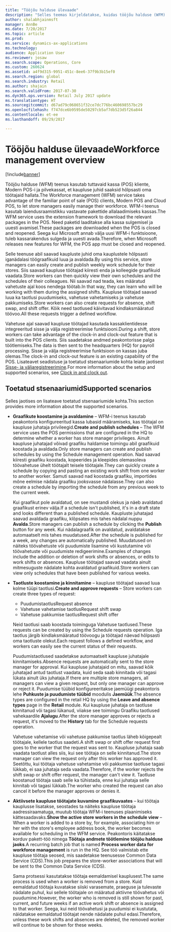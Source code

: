 ```yaml
---
title: "Tööjõu halduse ülevaade"
description: "Selles teemas kirjeldatakse, kuidas tööjõu halduse (WFM) teenust saab kasutada tuttava kassa (POS) klientide, Modern POS-i ja pilvekassa kasutamiseks nii, et kaupluse juhid saaksid hõlpsasti oma töötajaid hallata."
author: shalabhjainmsft
manager: AnnBe
ms.date: 7/20/2017
ms.topic: article
ms.prod: 
ms.service: dynamics-ax-applications
ms.technology: 
audience: Application User
ms.reviewer: josaw
ms.search.scope: Operations, Core
ms.custom: 260624
ms.assetid: a4f9d315-9951-451c-8ee6-37f9b3b15ef0
ms.search.region: global
ms.search.industry: Retail
ms.author: shajain
ms.search.validFrom: 2017-07-30
ms.dyn365.ops.version: Retail July 2017 update
ms.translationtype: HT
ms.sourcegitcommit: d67ad79c068651f32ce7dc776bc460698557bc29
ms.openlocfilehash: f747dce6b9595de50297cb5af7db523d5f26a844
ms.contentlocale: et-ee
ms.lasthandoff: 09/29/2017

---
```


# <a name="workforce-management-overview"></a><span data-ttu-id="90db5-103">Tööjõu halduse ülevaade</span><span class="sxs-lookup"><span data-stu-id="90db5-103">Workforce management overview</span></span>

[!include[banner](includes/banner.md)]
    
<span data-ttu-id="90db5-104">Tööjõu halduse (WFM) teenus kasutab tuttavaid kassa (POS) kliente, Modern POS-i ja pilvekassat, et kaupluse juhid saaksid hõlpsasti oma töötajaid hallata.</span><span class="sxs-lookup"><span data-stu-id="90db5-104">The Workforce management (WFM) service takes advantage of the familiar point of sale (POS) clients, Modern POS and Cloud POS, to let store managers easily manage their workforce.</span></span> <span data-ttu-id="90db5-105">WFM-i teenus kasutab laiendusraamistikku vastavate pakettide allalaadimiseks kassas.</span><span class="sxs-lookup"><span data-stu-id="90db5-105">The WFM service uses the extension framework to download the relevant packages in the POS.</span></span> <span data-ttu-id="90db5-106">Need paketid laaditakse alla kassa sulgemisel ja uuesti avamisel.</span><span class="sxs-lookup"><span data-stu-id="90db5-106">These packages are downloaded when the POS is closed and reopened.</span></span> <span data-ttu-id="90db5-107">Seega kui Microsoft annab välja uusi WFM-i funktsioone, tuleb kassarakendus sulgeda ja uuesti avada.</span><span class="sxs-lookup"><span data-stu-id="90db5-107">Therefore, when Microsoft releases new features for WFM, the POS app must be closed and reopened.</span></span>

<span data-ttu-id="90db5-108">Selle teenuse abil saavad kaupluste juhid oma kauplustele hõlpsasti iganädalasi töögraafikuid luua ja avaldada.</span><span class="sxs-lookup"><span data-stu-id="90db5-108">By using this service, store managers can easily create and publish weekly work schedule for their stores.</span></span> <span data-ttu-id="90db5-109">Siis saavad kaupluse töötajad kiiresti enda ja kolleegide graafikuid vaadata.</span><span class="sxs-lookup"><span data-stu-id="90db5-109">Store workers can then quickly view their own schedules and the schedules of their colleagues.</span></span> <span data-ttu-id="90db5-110">Nii saavad nad teada, kes määratud vahetuste ajal koos nendega töötab.</span><span class="sxs-lookup"><span data-stu-id="90db5-110">In that way, they can learn who will be working with them during the assigned shifts.</span></span> <span data-ttu-id="90db5-111">Kaupluse töötajad saavad luua ka taotlusi puudumiseks, vahetuse vahetamiseks ja vahetuse pakkumiseks.</span><span class="sxs-lookup"><span data-stu-id="90db5-111">Store workers can also create requests for absence, shift swap, and shift offer.</span></span> <span data-ttu-id="90db5-112">Kõik need taotlused käivitavad kindlaksmääratud töövoo.</span><span class="sxs-lookup"><span data-stu-id="90db5-112">All these requests trigger a defined workflow.</span></span>

<span data-ttu-id="90db5-113">Vahetuse ajal saavad kaupluse töötajad kasutada kassaklientidesse integreeritud sisse ja välja registreerimise funktsiooni.</span><span class="sxs-lookup"><span data-stu-id="90db5-113">During a shift, store workers can take advantage of the clock-in and clock-out feature that is built into the POS clients.</span></span> <span data-ttu-id="90db5-114">Siis saadetakse andmed peakontorisse palga töötlemiseks.</span><span class="sxs-lookup"><span data-stu-id="90db5-114">The data is then sent to the headquarters (HQ) for payroll processing.</span></span> <span data-ttu-id="90db5-115">Sisse ja välja registreerimise funktsioon on kassas juba olemas.</span><span class="sxs-lookup"><span data-stu-id="90db5-115">The clock-in and clock-out feature is an existing capability of the POS.</span></span> <span data-ttu-id="90db5-116">Lisateavet seadistuse ja toetatud stsenaariumide kohta leiate jaotisest [Sisse- ja väljaregistreerimine](retail-time-attendance.md).</span><span class="sxs-lookup"><span data-stu-id="90db5-116">For more information about the setup and supported scenarios, see [Clock in and clock out](retail-time-attendance.md).</span></span>

## <a name="supported-scenarios"></a><span data-ttu-id="90db5-117">Toetatud stsenaariumid</span><span class="sxs-lookup"><span data-stu-id="90db5-117">Supported scenarios</span></span>
<span data-ttu-id="90db5-118">Selles jaotises on lisateave toetatud stsenaariumide kohta.</span><span class="sxs-lookup"><span data-stu-id="90db5-118">This section provides more information about the supported scenarios.</span></span>

- <span data-ttu-id="90db5-119">**Graafikute koostamine ja avaldamine** – WFM-i teenus kasutab peakontoris konfigureeritud kassa lubasid määramiseks, kas töötajal on kaupluse juhataja privileegid.</span><span class="sxs-lookup"><span data-stu-id="90db5-119">**Create and publish schedules** – The WFM service uses the POS permissions that are configured in the HQ to determine whether a worker has store manager privileges.</span></span> <span data-ttu-id="90db5-120">Ainult kaupluse juhatajad võivad graafiku haldamise toimingu abil graafikuid koostada ja avaldada.</span><span class="sxs-lookup"><span data-stu-id="90db5-120">Only store managers can create and publish schedules by using the Schedule management operation.</span></span> <span data-ttu-id="90db5-121">Nad saavad kiiresti graafiku koostada, kopeerides ja kleepides olemasoleva töövahetuse ühelt töötajalt teisele töötajale.</span><span class="sxs-lookup"><span data-stu-id="90db5-121">They can quickly create a schedule by copying and pasting an existing work shift from one worker to another worker.</span></span> <span data-ttu-id="90db5-122">Samuti saavad nad koostada graafiku, importides mõne eelmise nädala graafiku jooksvasse nädalasse.</span><span class="sxs-lookup"><span data-stu-id="90db5-122">They can also create a schedule by importing the schedule from any previous week to the current week.</span></span>

    <span data-ttu-id="90db5-123">Kui graafikut pole avaldatud, on see mustandi olekus ja näeb avaldatud graafikust erinev välja.</span><span class="sxs-lookup"><span data-stu-id="90db5-123">If a schedule isn't published, it's in a draft state and looks different than a published schedule.</span></span> <span data-ttu-id="90db5-124">Kaupluste juhatajad saavad avaldada graafiku, klõpsates mis tahes nädalal nuppu **Avalda**.</span><span class="sxs-lookup"><span data-stu-id="90db5-124">Store managers can publish a schedule by clicking the **Publish** button for any week.</span></span> <span data-ttu-id="90db5-125">Kui nädalagraafik on avaldatud, avaldatakse automaatselt mis tahes muudatused.</span><span class="sxs-lookup"><span data-stu-id="90db5-125">After the schedule is published for a week, any changes are automatically published.</span></span> <span data-ttu-id="90db5-126">Muudatused on näiteks töövahetuste või puudumiste lisamine või kustutamine või töövahetuste või puudumiste redigeerimine.</span><span class="sxs-lookup"><span data-stu-id="90db5-126">Examples of changes include the addition or deletion of work shifts or absences, or edits to work shifts or absences.</span></span> <span data-ttu-id="90db5-127">Kaupluse töötajad saavad vaadata ainult mitmesuguste nädalate kohta avaldatud graafikuid.</span><span class="sxs-lookup"><span data-stu-id="90db5-127">Store workers can view only schedules that have been published for various weeks.</span></span>
    
- <span data-ttu-id="90db5-128">**Taotluste koostamine ja kinnitamine** – kaupluse töötajad saavad luua kolme tüüpi taotlusi.</span><span class="sxs-lookup"><span data-stu-id="90db5-128">**Create and approve requests** – Store workers can create three types of request:</span></span>

    - <span data-ttu-id="90db5-129">Puudumistaotlus</span><span class="sxs-lookup"><span data-stu-id="90db5-129">Request absence</span></span>
    - <span data-ttu-id="90db5-130">Vahetuse vahetamise taotlus</span><span class="sxs-lookup"><span data-stu-id="90db5-130">Request shift swap</span></span>
    - <span data-ttu-id="90db5-131">Vahetuse pakkumise taotlus</span><span class="sxs-lookup"><span data-stu-id="90db5-131">Request shift offer</span></span>

    <span data-ttu-id="90db5-132">Neid taotlusi saab koostada toiminguga Vahetuse taotlused.</span><span class="sxs-lookup"><span data-stu-id="90db5-132">These requests can be created by using the Schedule requests operation.</span></span> <span data-ttu-id="90db5-133">Iga taotlus järgib kindlaksmääratud töövoogu ja töötajad näevad hõlpsasti oma taotluste olekut.</span><span class="sxs-lookup"><span data-stu-id="90db5-133">Each request follows a defined workflow, and workers can easily see the current status of their requests.</span></span>
    
    <span data-ttu-id="90db5-134">Puudumistaotlused saadetakse automaatselt kaupluse juhatajale kinnitamiseks.</span><span class="sxs-lookup"><span data-stu-id="90db5-134">Absence requests are automatically sent to the store manager for approval.</span></span> <span data-ttu-id="90db5-135">Kui kaupluse juhatajaid on mitu, saavad kõik juhatajad antud taotlust vaadata, kuid seda saab kinnitada või tagasi lükata ainult üks juhataja.</span><span class="sxs-lookup"><span data-stu-id="90db5-135">If there are multiple store managers, all managers can view a given request, but only one manager can approve or reject it.</span></span> <span data-ttu-id="90db5-136">Puudumise tüübid konfigureeritakse jaemüügi peakontoris lehe **Puhkuste ja puudumiste tüübid** moodulis **Jaemüük**.</span><span class="sxs-lookup"><span data-stu-id="90db5-136">The absence types are configured in the retail HQ by using the **Leave and absence types** page in the **Retail** module.</span></span> <span data-ttu-id="90db5-137">Kui kaupluse juhataja on taotluse kinnitanud või tagasi lükanud, viiakse see toimingu Graafiku taotlused vahekaardile **Ajalugu**.</span><span class="sxs-lookup"><span data-stu-id="90db5-137">After the store manager approves or rejects a request, it's moved to the **History** tab for the Schedule requests operation.</span></span>
    
    <span data-ttu-id="90db5-138">Vahetuse vahetamise või vahetuse pakkumise taotlus läheb kõigepealt töötajale, kellele taotlus saadeti.</span><span class="sxs-lookup"><span data-stu-id="90db5-138">A shift swap or shift offer request first goes to the worker that the request was sent to.</span></span> <span data-ttu-id="90db5-139">Kaupluse juhataja saab vaadata taotlust alles siis, kui see töötaja on selle kinnitanud.</span><span class="sxs-lookup"><span data-stu-id="90db5-139">The store manager can view the request only after this worker has approved it.</span></span> <span data-ttu-id="90db5-140">Seetõttu, kui töötaja vahetuse vahetamise või pakkumise taotluse tagasi lükkab, ei saa juhataja seda vaadata.</span><span class="sxs-lookup"><span data-stu-id="90db5-140">Therefore, if the worker rejects the shift swap or shift offer request, the manager can't view it.</span></span> <span data-ttu-id="90db5-141">Taotluse koostanud töötaja saab selle ka tühistada, enne kui juhataja selle kinnitab või tagasi lükkab.</span><span class="sxs-lookup"><span data-stu-id="90db5-141">The worker who created the request can also cancel it before the manager approves or denies it.</span></span>

- <span data-ttu-id="90db5-142">**Aktiivsete kaupluse töötajate kuvamine graafikuvaates** – kui töötaja kauplusse lisatakse, seostades ta näiteks kaupluse töötaja aadressiraamatuga, muutub töötaja WFM-i teenuses plaanimiseks kättesaadavaks.</span><span class="sxs-lookup"><span data-stu-id="90db5-142">**Show the active store workers in the schedule view** – When a worker is added to a store by, for example, associating him or her with the store's employee address book, the worker becomes available for scheduling in the WFM service.</span></span> <span data-ttu-id="90db5-143">Peakontoris käitatakse korduv pakett-töö nimega **Töötaja andmete töötlemine tööjõu halduse jaoks**.</span><span class="sxs-lookup"><span data-stu-id="90db5-143">A recurring batch job that is named **Process worker data for workforce management** is run in the HQ.</span></span> <span data-ttu-id="90db5-144">See töö valmistab ette kaupluse töötaja seosed, mis saadetakse teenusesse Common Data Service (CDS).</span><span class="sxs-lookup"><span data-stu-id="90db5-144">This job prepares the store-worker associations that will be sent to the Common Data Service (CDS).</span></span>

    <span data-ttu-id="90db5-145">Sama protsessi kasutatakse töötaja eemaldamisel kauplusest.</span><span class="sxs-lookup"><span data-stu-id="90db5-145">The same process is used when a worker is removed from a store.</span></span> <span data-ttu-id="90db5-146">Kuid eemaldatud töötaja kuvatakse siiski varasemate, praeguse ja tulevaste nädalate puhul, kui sellele töötajale on määratud aktiivne töövahetus või puudumine.</span><span class="sxs-lookup"><span data-stu-id="90db5-146">However, the worker who is removed is still shown for past, current, and future weeks if an active work shift or absence is assigned to that worker.</span></span> <span data-ttu-id="90db5-147">Seega, kui neid töövahetusi ja puudumisi ei kustutata, näidatakse eemaldatud töötajat nende nädalate puhul edasi.</span><span class="sxs-lookup"><span data-stu-id="90db5-147">Therefore, unless these work shifts and absences are deleted, the removed worker will continue to be shown for these weeks.</span></span>

